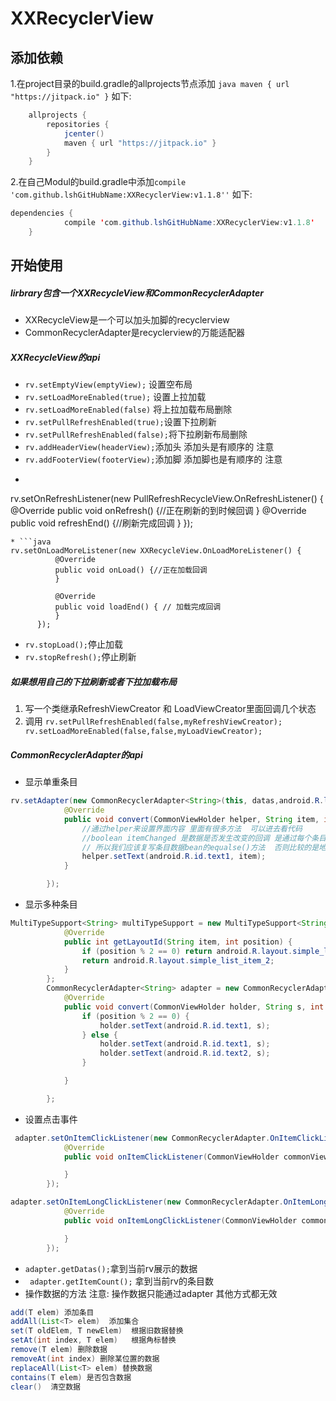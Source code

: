 # XXRecyclerView
## 添加依赖
1.在project目录的build.gradle的allprojects节点添加
```java maven { url "https://jitpack.io" }```
如下:
```java
    allprojects {
        repositories {
            jcenter()
            maven { url "https://jitpack.io" }
        }
    }
```
2.在自己Modul的build.gradle中添加```compile 'com.github.lshGitHubName:XXRecyclerView:v1.1.8''```
如下:
```java
dependencies {
	        compile 'com.github.lshGitHubName:XXRecyclerView:v1.1.8'
	}
```
## 开始使用

##### lirbrary包含一个XXRecycleView和CommonRecyclerAdapter
* XXRecycleView是一个可以加头加脚的recyclerview
* CommonRecyclerAdapter是recyclerview的万能适配器

##### XXRecycleView的api
* ```rv.setEmptyView(emptyView);``` 设置空布局
* ```rv.setLoadMoreEnabled(true);``` 设置上拉加载
* ```rv.setLoadMoreEnabled(false)``` 将上拉加载布局删除
* ```rv.setPullRefreshEnabled(true);```设置下拉刷新
* ```rv.setPullRefreshEnabled(false);```将下拉刷新布局删除
* ```rv.addHeaderView(headerView);```添加头  添加头是有顺序的  注意
* ```rv.addFooterView(footerView);```添加脚  添加脚也是有顺序的  注意
* ```java
 rv.setOnRefreshListener(new PullRefreshRecycleView.OnRefreshListener() {
            @Override
            public void onRefresh() {//正在刷新的到时候回调
            }
            @Override
            public void refreshEnd() {//刷新完成回调
            }
        });
  ```
* ```java
  rv.setOnLoadMoreListener(new XXRecycleView.OnLoadMoreListener() {
            @Override
            public void onLoad() {//正在加载回调
            }

            @Override
            public void loadEnd() { // 加载完成回调
            }
        });
 ```
*  ```rv.stopLoad();```停止加载
* ```rv.stopRefresh();```停止刷新

##### 如果想用自己的下拉刷新或者下拉加载布局

1. 写一个类继承RefreshViewCreator 和 LoadViewCreator里面回调几个状态
2. 调用 ```rv.setPullRefreshEnabled(false,myRefreshViewCreator);```
        ``` rv.setLoadMoreEnabled(false,false,myLoadViewCreator);```

##### CommonRecyclerAdapter的api
*  显示单重条目
```java
rv.setAdapter(new CommonRecyclerAdapter<String>(this, datas,android.R.layout.simple_list_item_1) {
            @Override
            public void convert(CommonViewHolder helper, String item, int position, boolean itemChanged) {
                //通过helper来设置界面内容 里面有很多方法  可以进去看代码
                //boolean itemChanged 是数据是否发生改变的回调 是通过每个条目数据的equals()方法来对比
                // 所以我们应该复写条目数据bean的equalse()方法  否则比较的是地址值  就会一直返回false
                helper.setText(android.R.id.text1, item);
            }

        });
 ```
* 显示多种条目
```Java
MultiTypeSupport<String> multiTypeSupport = new MultiTypeSupport<String>() {
            @Override
            public int getLayoutId(String item, int position) {
                if (position % 2 == 0) return android.R.layout.simple_list_item_1;
                return android.R.layout.simple_list_item_2;
            }
        };
        CommonRecyclerAdapter<String> adapter = new CommonRecyclerAdapter<String>(this, datas, multiTypeSupport) {
            @Override
            public void convert(CommonViewHolder holder, String s, int position, boolean isChanged) {
                if (position % 2 == 0) {
                    holder.setText(android.R.id.text1, s);
                } else {
                    holder.setText(android.R.id.text1, s);
                    holder.setText(android.R.id.text2, s);
                }

            }

        };
 ```
* 设置点击事件

```java
 adapter.setOnItemClickListener(new CommonRecyclerAdapter.OnItemClickListener() {
            @Override
            public void onItemClickListener(CommonViewHolder commonViewHolder, int position) {

            }
        });
```
```java
adapter.setOnItemLongClickListener(new CommonRecyclerAdapter.OnItemLongClickListener() {
            @Override
            public void onItemLongClickListener(CommonViewHolder commonViewHolder, int position) {

            }
        });
````
* ```adapter.getDatas();```拿到当前rv展示的数据
* ``` adapter.getItemCount();``` 拿到当前rv的条目数
*  操作数据的方法    注意: 操作数据只能通过adapter 其他方式都无效
```java
add(T elem) 添加条目
addAll(List<T> elem)  添加集合
set(T oldElem, T newElem)  根据旧数据替换
setAt(int index, T elem)   根据角标替换
remove(T elem) 删除数据
removeAt(int index) 删除某位置的数据
replaceAll(List<T> elem) 替换数据
contains(T elem) 是否包含数据
clear()  清空数据
```